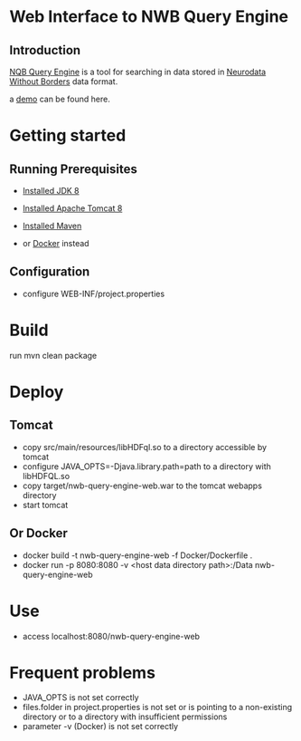 Web Interface to NWB Query Engine 
==

Introduction
--

[NQB Query Engine](https://github.com/jezekp/NwbQueryEngine) is a tool for searching in data stored in [Neurodata Without Borders](http://www.nwb.org/) data format.

a [demo](http://eeg.kiv.zcu.cz:8080/nwb-query-engine-web/) can be found here.
 
Getting started
==

Running Prerequisites
--

* [Installed JDK 8](http://www.oracle.com/technetwork/java/javase/downloads/jdk8-downloads-2133151.html)
* [Installed Apache Tomcat 8](https://tomcat.apache.org/download-80.cgi)
* [Installed Maven](https://maven.apache.org/download.cgi)

* or [Docker](https://www.docker.com/) instead


Configuration
--

* configure WEB-INF/project.properties
  

Build
==

run mvn clean package

Deploy
==

Tomcat
--
* copy src/main/resources/libHDFql.so to a directory accessible by tomcat
* configure JAVA_OPTS=-Djava.library.path=path to a directory with libHDFQL.so
* copy target/nwb-query-engine-web.war to the tomcat webapps directory
* start tomcat

Or Docker
--

* docker build -t nwb-query-engine-web -f Docker/Dockerfile .
* docker run -p 8080:8080 -v &lt;host data directory path&gt;:/Data nwb-query-engine-web


Use
==
* access localhost:8080/nwb-query-engine-web



Frequent problems
==

* JAVA_OPTS is not set correctly
* files.folder in project.properties is not set or is pointing to a non-existing directory or to a directory with insufficient permissions
* parameter -v (Docker) is not set correctly

